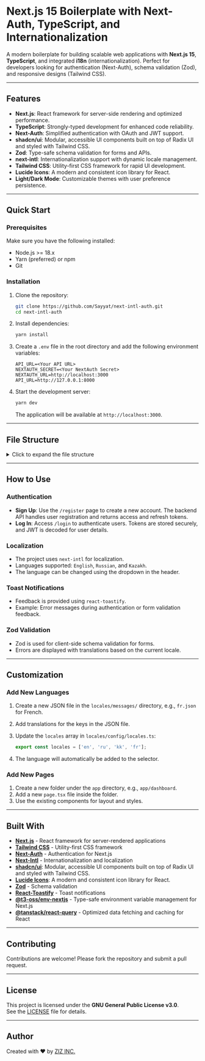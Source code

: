 # Next.js 15 Boilerplate with Next-Auth, TypeScript, and Internationalization

A modern boilerplate for building scalable web applications with **Next.js 15**, **TypeScript**, and integrated **i18n** (internationalization). Perfect for developers looking for authentication (Next-Auth), schema validation (Zod), and responsive designs (Tailwind CSS).

---

## Features

- **Next.js**: React framework for server-side rendering and optimized performance.
- **TypeScript**: Strongly-typed development for enhanced code reliability.
- **Next-Auth**: Simplified authentication with OAuth and JWT support.
- **shadcn/ui**: Modular, accessible UI components built on top of Radix UI and styled with Tailwind CSS.
- **Zod**: Type-safe schema validation for forms and APIs.
- **next-intl**: Internationalization support with dynamic locale management.
- **Tailwind CSS**: Utility-first CSS framework for rapid UI development.
- **Lucide Icons**: A modern and consistent icon library for React.
- **Light/Dark Mode**: Customizable themes with user preference persistence.

---

## Quick Start

### Prerequisites

Make sure you have the following installed:

- Node.js >= 18.x
- Yarn (preferred) or npm
- Git

### Installation

1. Clone the repository:

   ```bash
   git clone https://github.com/Sayyat/next-intl-auth.git
   cd next-intl-auth
   ```

2. Install dependencies:

   ```bash
   yarn install
   ```

3. Create a `.env` file in the root directory and add the following environment variables:

   ```env
   API_URL=<Your API URL>
   NEXTAUTH_SECRET=<Your NextAuth Secret>
   NEXTAUTH_URL=http://localhost:3000
   API_URL=http://127.0.0.1:8000
   ```

4. Start the development server:

   ```bash
   yarn dev
   ```

   The application will be available at `http://localhost:3000`.

---

## File Structure

<details>
<summary>Click to expand the file structure</summary>

```plaintext
src/
├── app/
│   ├── (authentication)/
│   │   ├── login/
│   │   │   └── page.tsx
│   │   ├── register/
│   │   │   └── page.tsx
│   │   └── layout.tsx
│   ├── (ui)/
│   │   ├── _components/
│   │   │   ├── Footer.tsx
│   │   │   └── Header.tsx
│   │   ├── layout.tsx
│   │   └── page.tsx
│   ├── api/
│   │   └── auth/
│   │       └── [...nextauth]/
│   │           └── route.ts
│   └── layout.tsx
├── core/
│   ├── data/
│   │   └── env/
│   │       ├── client.ts
│   │       └── server.ts
│   ├── providers/
│   │   └── AllProviders.tsx
│   ├── styles/
│   │   └── globals.css
│   └── utils/
│       └── case.ts
├── features/
│   ├── authentication/
│   │   └── lib/
│   │       └── zod.ts
│   ├── services/
│   │   ├── authService.ts
│   │   └── tokenHelpers.ts
│   └── type.d.ts
├── locales/
│   ├── config/
│   │   ├── locales.ts
│   │   ├── request.ts
│   │   ├── server.ts
│   │   └── translation.ts
│   └── messages/
│       ├── en.json
│       ├── kk.json
│       └── ru.json
├── services/
│   └── apiClient.ts
├── shared/
│   └── components/
│   │   │   └── Loading.tsx
│   │   ├── ui/
│   │   │   ├── button.tsx
│   │   │   ├── checkbox.tsx
│   │   │   ├── input.tsx
│   │   │   ├── label.tsx
│   │   │   └── select.tsx
│   │   ├── Checkbox.tsx
│   │   ├── Input.tsx
│   │   ├── LanguageSelect.tsx
│   │   └── Select.tsx
│   ├── hooks/
│   │   └── useTheme.ts
│   └── lib/
│       └── utils.ts
├── types/
│   ├── api.d.ts
│   ├── user.d.ts
│   └── next-auth.d.ts
├── auth.ts
└── middleware.ts
```

</details>

---

## How to Use

### Authentication

- **Sign Up**: Use the `/register` page to create a new account. The backend API handles user registration and returns access and refresh tokens.
- **Log In**: Access `/login` to authenticate users. Tokens are stored securely, and JWT is decoded for user details.

### Localization

- The project uses `next-intl` for localization.
- Languages supported: `English`, `Russian`, and `Kazakh`.
- The language can be changed using the dropdown in the header.

### Toast Notifications

- Feedback is provided using `react-toastify`.
- Example: Error messages during authentication or form validation feedback.

### Zod Validation

- Zod is used for client-side schema validation for forms.
- Errors are displayed with translations based on the current locale.

---

## Customization

### Add New Languages

1. Create a new JSON file in the `locales/messages/` directory, e.g., `fr.json` for French.
2. Add translations for the keys in the JSON file.
3. Update the `locales` array in `locales/config/locales.ts`:

   ```typescript
   export const locales = ['en', 'ru', 'kk', 'fr'];
   ```

4. The language will automatically be added to the selector.

### Add New Pages

1. Create a new folder under the `app` directory, e.g., `app/dashboard`.
2. Add a new `page.tsx` file inside the folder.
3. Use the existing components for layout and styles.

---

## Built With

- **[Next.js](https://nextjs.org/)** - React framework for server-rendered applications
- **[Tailwind CSS](https://tailwindcss.com/)** - Utility-first CSS framework
- **[Next-Auth](https://authjs.dev/)** - Authentication for Next.js
- **[Next-Intl](https://next-intl-docs.vercel.app/)** - Internationalization and localization
- **[shadcn/ui](https://ui.shadcn.com/)**: Modular, accessible UI components built on top of Radix UI and styled with Tailwind CSS.
- **[Lucide Icons](https://lucide.dev/)**: A modern and consistent icon library for React.
- **[Zod](https://zod.dev/)** - Schema validation
- **[React-Toastify](https://fkhadra.github.io/react-toastify/)** - Toast notifications
- **[@t3-oss/env-nextjs](https://github.com/t3-oss/t3-env)** - Type-safe environment variable management for Next.js
- **[@tanstack/react-query](https://tanstack.com/query/latest)** - Optimized data fetching and caching for React

---

## Contributing

Contributions are welcome! Please fork the repository and submit a pull request.

---

## License

This project is licensed under the **GNU General Public License v3.0**.  
See the [LICENSE](https://github.com/Sayyat/next-intl-auth/blob/main/LICENSE) file for details.

---

## Author

Created with ❤ by [ZIZ INC.](https://github.com/Sayyat/next-intl-auth)
